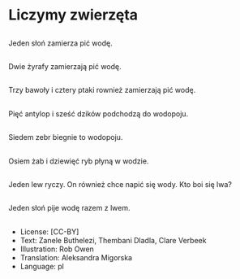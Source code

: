 # Liczymy zwierzęta

##
Jeden słoń zamierza pić wodę.

##
Dwie żyrafy zamierzają pić wodę.

##
Trzy bawoły i cztery ptaki rownież zamierzają pić wodę.

##
Pięć antylop i sześć dzików podchodzą do wodopoju.

##
Siedem zebr biegnie to wodopoju.

##
Osiem żab i dziewięć ryb płyną w wodzie.

##
Jeden lew ryczy. On również chce napić się wody. Kto boi się lwa?

##
Jeden słoń pije wodę razem z lwem.

##
* License: [CC-BY]
* Text: Zanele Buthelezi, Thembani Dladla, Clare Verbeek
* Illustration: Rob Owen
* Translation: Aleksandra Migorska
* Language: pl
